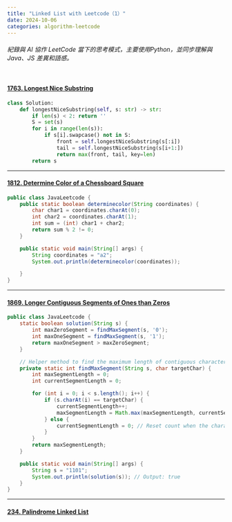 ```yaml
---
title: "Linked List with Leetcode（1）"
date: 2024-10-06
categories: algorithm-leetcode
---
```


###### 紀錄與 AI 協作 LeetCode 當下的思考模式，主要使用Python，並同步理解與 Java、JS 差異和語感。

```java

```

<!-- #### []()


*** -->

#### [1763. Longest Nice Substring](https://leetcode.com/problems/longest-nice-substring/description/)
```python
class Solution:
    def longestNiceSubstring(self, s: str) -> str:
        if len(s) < 2: return ''
        S = set(s)
        for i in range(len(s)):
            if s[i].swapcase() not in S:
                front = self.longestNiceSubstring(s[:i])
                tail = self.longestNiceSubstring(s[i+1:])
                return max(front, tail, key=len)
        return s
```
---

#### [1812. Determine Color of a Chessboard Square](https://leetcode.com/problems/determine-color-of-a-chessboard-square/description/)

```java
public class JavaLeetcode {
    public static boolean determinecolor(String coordinates) {
        char char1 = coordinates.charAt(0);
        int char2 = coordinates.charAt(1);
        int sum = (int) char1 + char2;
        return sum % 2 != 0;
    }

    public static void main(String[] args) {
        String coordinates = "a2";
        System.out.println(determinecolor(coordinates));

    }
}
```


---
#### [1869. Longer Contiguous Segments of Ones than Zeros](https://leetcode.com/problems/longer-contiguous-segments-of-ones-than-zeros/description/)
```JAVA
public class JavaLeetcode {
    static boolean solution(String s) {
        int maxZeroSegment = findMaxSegment(s, '0');
        int maxOneSegment = findMaxSegment(s, '1');
        return maxOneSegment > maxZeroSegment;
    }

    // Helper method to find the maximum length of contiguous characters
    private static int findMaxSegment(String s, char targetChar) {
        int maxSegmentLength = 0;
        int currentSegmentLength = 0;

        for (int i = 0; i < s.length(); i++) {
            if (s.charAt(i) == targetChar) {
                currentSegmentLength++;
                maxSegmentLength = Math.max(maxSegmentLength, currentSegmentLength);
            } else {
                currentSegmentLength = 0; // Reset count when the character changes
            }
        }
        return maxSegmentLength;
    }

    public static void main(String[] args) {
        String s = "1101";
        System.out.println(solution(s)); // Output: true
    }
}
```

---

#### [234. Palindrome Linked List](https://leetcode.com/problems/palindrome-linked-list/description/)

```

